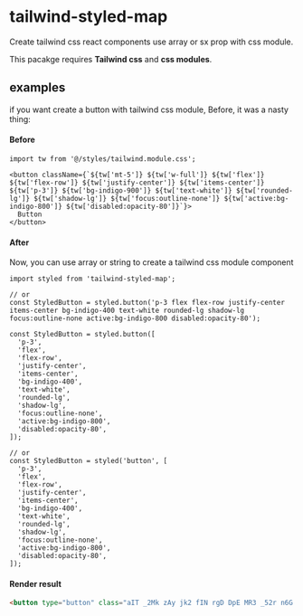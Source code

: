 # tailwind-styled-map
Create tailwind css react components use array or sx prop with css module.

This pacakge requires **Tailwind css** and **css modules**.


## examples
if you want create a button with tailwind css module, Before, it was a nasty thing:

#### Before
```tsx
import tw from '@/styles/tailwind.module.css';

<button className={`${tw['mt-5']} ${tw['w-full']} ${tw['flex']} ${tw['flex-row']} ${tw['justify-center']} ${tw['items-center']} ${tw['p-3']} ${tw['bg-indigo-900']} ${tw['text-white']} ${tw['rounded-lg']} ${tw['shadow-lg']} ${tw['focus:outline-none']} ${tw['active:bg-indigo-800']} ${tw['disabled:opacity-80']}`}>
  Button
</button>
```

#### After
Now, you can use array or string to create a tailwind css module component

```tsx
import styled from 'tailwind-styled-map';

// or
const StyledButton = styled.button('p-3 flex flex-row justify-center items-center bg-indigo-400 text-white rounded-lg shadow-lg focus:outline-none active:bg-indigo-800 disabled:opacity-80');

const StyledButton = styled.button([
  'p-3',
  'flex',
  'flex-row',
  'justify-center',
  'items-center',
  'bg-indigo-400',
  'text-white',
  'rounded-lg',
  'shadow-lg',
  'focus:outline-none',
  'active:bg-indigo-800',
  'disabled:opacity-80',
]);

// or
const StyledButton = styled('button', [
  'p-3',
  'flex',
  'flex-row',
  'justify-center',
  'items-center',
  'bg-indigo-400',
  'text-white',
  'rounded-lg',
  'shadow-lg',
  'focus:outline-none',
  'active:bg-indigo-800',
  'disabled:opacity-80',
]);
```

#### Render result
```html
<button type="button" class="aIT _2Mk zAy jk2 fIN rgD DpE MR3 _52r n6G j-O dkR LdE aIT">button</button>
```
